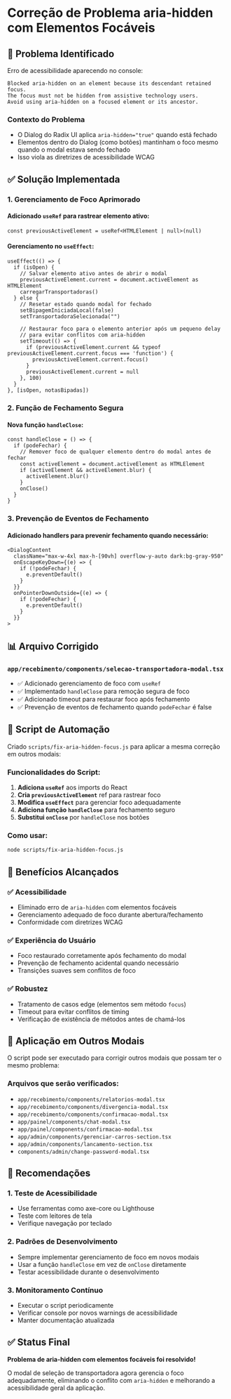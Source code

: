 # Correção de Problema aria-hidden com Elementos Focáveis

## 🎯 Problema Identificado

Erro de acessibilidade aparecendo no console:
```
Blocked aria-hidden on an element because its descendant retained focus. 
The focus must not be hidden from assistive technology users. 
Avoid using aria-hidden on a focused element or its ancestor.
```

### Contexto do Problema
- O Dialog do Radix UI aplica `aria-hidden="true"` quando está fechado
- Elementos dentro do Dialog (como botões) mantinham o foco mesmo quando o modal estava sendo fechado
- Isso viola as diretrizes de acessibilidade WCAG

## ✅ Solução Implementada

### 1. **Gerenciamento de Foco Aprimorado**

#### Adicionado `useRef` para rastrear elemento ativo:
```tsx
const previousActiveElement = useRef<HTMLElement | null>(null)
```

#### Gerenciamento no `useEffect`:
```tsx
useEffect(() => {
  if (isOpen) {
    // Salvar elemento ativo antes de abrir o modal
    previousActiveElement.current = document.activeElement as HTMLElement
    carregarTransportadoras()
  } else {
    // Resetar estado quando modal for fechado
    setBipagemIniciadaLocal(false)
    setTransportadoraSelecionada("")
    
    // Restaurar foco para o elemento anterior após um pequeno delay
    // para evitar conflitos com aria-hidden
    setTimeout(() => {
      if (previousActiveElement.current && typeof previousActiveElement.current.focus === 'function') {
        previousActiveElement.current.focus()
      }
      previousActiveElement.current = null
    }, 100)
  }
}, [isOpen, notasBipadas])
```

### 2. **Função de Fechamento Segura**

#### Nova função `handleClose`:
```tsx
const handleClose = () => {
  if (podeFechar) {
    // Remover foco de qualquer elemento dentro do modal antes de fechar
    const activeElement = document.activeElement as HTMLElement
    if (activeElement && activeElement.blur) {
      activeElement.blur()
    }
    onClose()
  }
}
```

### 3. **Prevenção de Eventos de Fechamento**

#### Adicionado handlers para prevenir fechamento quando necessário:
```tsx
<DialogContent 
  className="max-w-4xl max-h-[90vh] overflow-y-auto dark:bg-gray-950"
  onEscapeKeyDown={(e) => {
    if (!podeFechar) {
      e.preventDefault()
    }
  }}
  onPointerDownOutside={(e) => {
    if (!podeFechar) {
      e.preventDefault()
    }
  }}
>
```

## 📊 Arquivo Corrigido

### `app/recebimento/components/selecao-transportadora-modal.tsx`
- ✅ Adicionado gerenciamento de foco com `useRef`
- ✅ Implementado `handleClose` para remoção segura de foco
- ✅ Adicionado timeout para restaurar foco após fechamento
- ✅ Prevenção de eventos de fechamento quando `podeFechar` é false

## 🔧 Script de Automação

Criado `scripts/fix-aria-hidden-focus.js` para aplicar a mesma correção em outros modais:

### Funcionalidades do Script:
1. **Adiciona `useRef`** aos imports do React
2. **Cria `previousActiveElement`** ref para rastrear foco
3. **Modifica `useEffect`** para gerenciar foco adequadamente
4. **Adiciona função `handleClose`** para fechamento seguro
5. **Substitui `onClose`** por `handleClose` nos botões

### Como usar:
```bash
node scripts/fix-aria-hidden-focus.js
```

## 🎯 Benefícios Alcançados

### ✅ Acessibilidade
- Eliminado erro de `aria-hidden` com elementos focáveis
- Gerenciamento adequado de foco durante abertura/fechamento
- Conformidade com diretrizes WCAG

### ✅ Experiência do Usuário
- Foco restaurado corretamente após fechamento do modal
- Prevenção de fechamento acidental quando necessário
- Transições suaves sem conflitos de foco

### ✅ Robustez
- Tratamento de casos edge (elementos sem método `focus`)
- Timeout para evitar conflitos de timing
- Verificação de existência de métodos antes de chamá-los

## 🚀 Aplicação em Outros Modais

O script pode ser executado para corrigir outros modais que possam ter o mesmo problema:

### Arquivos que serão verificados:
- `app/recebimento/components/relatorios-modal.tsx`
- `app/recebimento/components/divergencia-modal.tsx`
- `app/recebimento/components/confirmacao-modal.tsx`
- `app/painel/components/chat-modal.tsx`
- `app/painel/components/confirmacao-modal.tsx`
- `app/admin/components/gerenciar-carros-section.tsx`
- `app/admin/components/lancamento-section.tsx`
- `components/admin/change-password-modal.tsx`

## 📝 Recomendações

### 1. **Teste de Acessibilidade**
- Use ferramentas como axe-core ou Lighthouse
- Teste com leitores de tela
- Verifique navegação por teclado

### 2. **Padrões de Desenvolvimento**
- Sempre implementar gerenciamento de foco em novos modais
- Usar a função `handleClose` em vez de `onClose` diretamente
- Testar acessibilidade durante o desenvolvimento

### 3. **Monitoramento Contínuo**
- Executar o script periodicamente
- Verificar console por novos warnings de acessibilidade
- Manter documentação atualizada

## ✅ Status Final

**Problema de aria-hidden com elementos focáveis foi resolvido!**

O modal de seleção de transportadora agora gerencia o foco adequadamente, eliminando o conflito com `aria-hidden` e melhorando a acessibilidade geral da aplicação.

